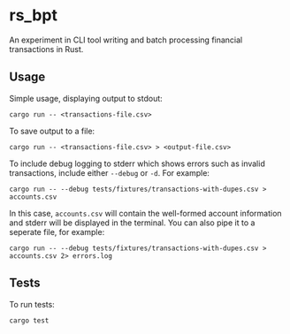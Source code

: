 # rs_bpt

An experiment in CLI tool writing and batch processing financial transactions in Rust.


## Usage

Simple usage, displaying output to stdout:

```
cargo run -- <transactions-file.csv>
```

To save output to a file:

```
cargo run -- <transactions-file.csv> > <output-file.csv>
```

To include debug logging to stderr which shows errors such as invalid transactions, include either `--debug` or `-d`. For example:

```
cargo run -- --debug tests/fixtures/transactions-with-dupes.csv > accounts.csv
```

In this case, `accounts.csv` will contain the well-formed account information and stderr will be displayed in the terminal. You can also pipe it to a seperate file, for example:

```
cargo run -- --debug tests/fixtures/transactions-with-dupes.csv > accounts.csv 2> errors.log
```

## Tests

To run tests:

```
cargo test
```
